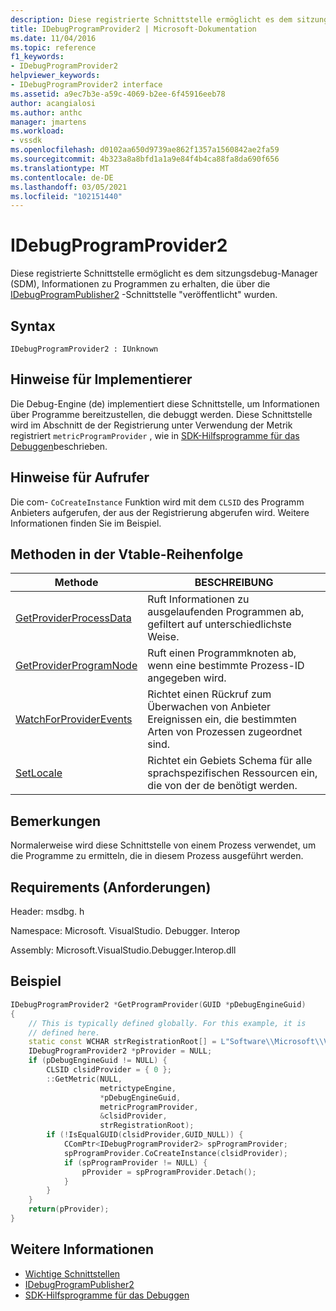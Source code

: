 ```yaml
---
description: Diese registrierte Schnittstelle ermöglicht es dem sitzungsdebug-Manager (SDM), Informationen zu Programmen zu erhalten, die über die IDebugProgramPublisher2-Schnittstelle veröffentlicht wurden.
title: IDebugProgramProvider2 | Microsoft-Dokumentation
ms.date: 11/04/2016
ms.topic: reference
f1_keywords:
- IDebugProgramProvider2
helpviewer_keywords:
- IDebugProgramProvider2 interface
ms.assetid: a9ec7b3e-a59c-4069-b2ee-6f45916eeb78
author: acangialosi
ms.author: anthc
manager: jmartens
ms.workload:
- vssdk
ms.openlocfilehash: d0102aa650d9739ae862f1357a1560842ae2fa59
ms.sourcegitcommit: 4b323a8a8bfd1a1a9e84f4b4ca88fa8da690f656
ms.translationtype: MT
ms.contentlocale: de-DE
ms.lasthandoff: 03/05/2021
ms.locfileid: "102151440"
---
```

# <a name="idebugprogramprovider2"></a>IDebugProgramProvider2
Diese registrierte Schnittstelle ermöglicht es dem sitzungsdebug-Manager (SDM), Informationen zu Programmen zu erhalten, die über die [IDebugProgramPublisher2](../../../extensibility/debugger/reference/idebugprogrampublisher2.md) -Schnittstelle "veröffentlicht" wurden.

## <a name="syntax"></a>Syntax

```
IDebugProgramProvider2 : IUnknown
```

## <a name="notes-for-implementers"></a>Hinweise für Implementierer
Die Debug-Engine (de) implementiert diese Schnittstelle, um Informationen über Programme bereitzustellen, die debuggt werden. Diese Schnittstelle wird im Abschnitt de der Registrierung unter Verwendung der Metrik registriert `metricProgramProvider` , wie in [SDK-Hilfsprogramme für das Debuggen](../../../extensibility/debugger/reference/sdk-helpers-for-debugging.md)beschrieben.

## <a name="notes-for-callers"></a>Hinweise für Aufrufer
Die com- `CoCreateInstance` Funktion wird mit dem `CLSID` des Programm Anbieters aufgerufen, der aus der Registrierung abgerufen wird. Weitere Informationen finden Sie im Beispiel.

## <a name="methods-in-vtable-order"></a>Methoden in der Vtable-Reihenfolge

|Methode|BESCHREIBUNG|
|------------|-----------------|
|[GetProviderProcessData](../../../extensibility/debugger/reference/idebugprogramprovider2-getproviderprocessdata.md)|Ruft Informationen zu ausgelaufenden Programmen ab, gefiltert auf unterschiedlichste Weise.|
|[GetProviderProgramNode](../../../extensibility/debugger/reference/idebugprogramprovider2-getproviderprogramnode.md)|Ruft einen Programmknoten ab, wenn eine bestimmte Prozess-ID angegeben wird.|
|[WatchForProviderEvents](../../../extensibility/debugger/reference/idebugprogramprovider2-watchforproviderevents.md)|Richtet einen Rückruf zum Überwachen von Anbieter Ereignissen ein, die bestimmten Arten von Prozessen zugeordnet sind.|
|[SetLocale](../../../extensibility/debugger/reference/idebugprogramprovider2-setlocale.md)|Richtet ein Gebiets Schema für alle sprachspezifischen Ressourcen ein, die von der de benötigt werden.|

## <a name="remarks"></a>Bemerkungen
Normalerweise wird diese Schnittstelle von einem Prozess verwendet, um die Programme zu ermitteln, die in diesem Prozess ausgeführt werden.

## <a name="requirements"></a>Requirements (Anforderungen)
Header: msdbg. h

Namespace: Microsoft. VisualStudio. Debugger. Interop

Assembly: Microsoft.VisualStudio.Debugger.Interop.dll

## <a name="example"></a>Beispiel

```cpp
IDebugProgramProvider2 *GetProgramProvider(GUID *pDebugEngineGuid)
{
    // This is typically defined globally. For this example, it is
    // defined here.
    static const WCHAR strRegistrationRoot[] = L"Software\\Microsoft\\VisualStudio\\8.0Exp";
    IDebugProgramProvider2 *pProvider = NULL;
    if (pDebugEngineGuid != NULL) {
        CLSID clsidProvider = { 0 };
        ::GetMetric(NULL,
                    metrictypeEngine,
                    *pDebugEngineGuid,
                    metricProgramProvider,
                    &clsidProvider,
                    strRegistrationRoot);
        if (!IsEqualGUID(clsidProvider,GUID_NULL)) {
            CComPtr<IDebugProgramProvider2> spProgramProvider;
            spProgramProvider.CoCreateInstance(clsidProvider);
            if (spProgramProvider != NULL) {
                pProvider = spProgramProvider.Detach();
            }
        }
    }
    return(pProvider);
}
```

## <a name="see-also"></a>Weitere Informationen
- [Wichtige Schnittstellen](../../../extensibility/debugger/reference/core-interfaces.md)
- [IDebugProgramPublisher2](../../../extensibility/debugger/reference/idebugprogrampublisher2.md)
- [SDK-Hilfsprogramme für das Debuggen](../../../extensibility/debugger/reference/sdk-helpers-for-debugging.md)
